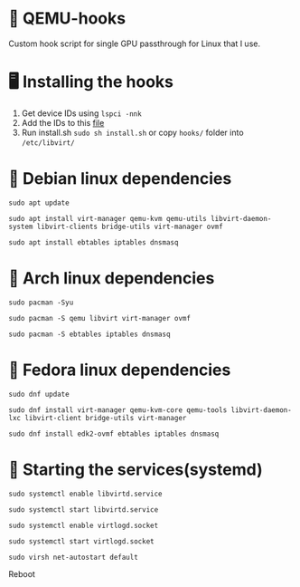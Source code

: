 # 🐧 QEMU-hooks

Custom hook script for single GPU passthrough for Linux that I use.

# 🖥️ Installing the hooks
1. Get device IDs using ``lspci -nnk``
2. Add the IDs to this [file](https://github.com/Edveika/QEMU-hooks/blob/e835b58ba9ffa179114dedbbb16754986408cc00/hooks/kvm.conf#L1)
3. Run install.sh ``sudo sh install.sh`` or copy ``hooks/`` folder into ``/etc/libvirt/``

# 🐢 Debian linux dependencies

```
sudo apt update

sudo apt install virt-manager qemu-kvm qemu-utils libvirt-daemon-system libvirt-clients bridge-utils virt-manager ovmf

sudo apt install ebtables iptables dnsmasq
```

# 🐇 Arch linux dependencies

```
sudo pacman -Syu

sudo pacman -S qemu libvirt virt-manager ovmf

sudo pacman -S ebtables iptables dnsmasq
```

# 🎩 Fedora linux dependencies

```
sudo dnf update

sudo dnf install virt-manager qemu-kvm-core qemu-tools libvirt-daemon-lxc libvirt-client bridge-utils virt-manager

sudo dnf install edk2-ovmf ebtables iptables dnsmasq
```

# 🏃 Starting the services(systemd)

```
sudo systemctl enable libvirtd.service

sudo systemctl start libvirtd.service

sudo systemctl enable virtlogd.socket

sudo systemctl start virtlogd.socket

sudo virsh net-autostart default
```

Reboot
